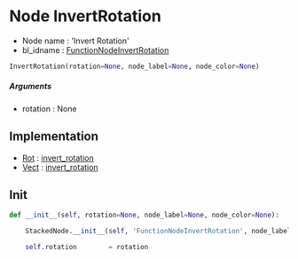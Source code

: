 # Node InvertRotation

- Node name : 'Invert Rotation'
- bl_idname : [FunctionNodeInvertRotation](https://docs.blender.org/api/current/bpy.types.FunctionNodeInvertRotation.html)


``` python
InvertRotation(rotation=None, node_label=None, node_color=None)
```
##### Arguments

- rotation : None

## Implementation

- [Rot](/docs/GeoNodes/Rot.md) : [invert_rotation](/docs/GeoNodes/Rot.md#invert_rotation)
- [Vect](/docs/GeoNodes/Vect.md) : [invert_rotation](/docs/GeoNodes/Vect.md#invert_rotation)

## Init

``` python
def __init__(self, rotation=None, node_label=None, node_color=None):

    StackedNode.__init__(self, 'FunctionNodeInvertRotation', node_label=node_label, node_color=node_color)

    self.rotation        = rotation
```
